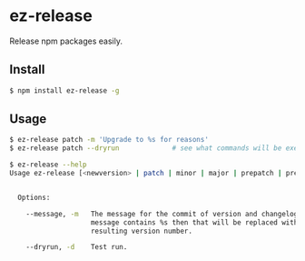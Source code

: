 # ez-release

Release npm packages easily.


## Install

```bash
$ npm install ez-release -g
```


## Usage


```bash
$ ez-release patch -m 'Upgrade to %s for reasons'
$ ez-release patch --dryrun             # see what commands will be executed
```

```bash
$ ez-release --help
Usage ez-release [<newversion> | patch | minor | major | prepatch | preminor | premajor | prerelease]


  Options:

    --message, -m   The message for the commit of version and changelog. If the
                    message contains %s then that will be replaced with the
                    resulting version number.

    --dryrun, -d    Test run.

```
